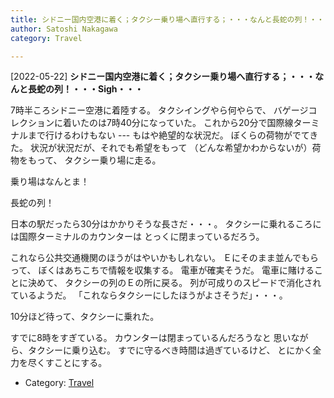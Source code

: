 ```yaml
---
title: シドニー国内空港に着く；タクシー乗り場へ直行する；・・・なんと長蛇の列！・・・Sigh・・・
author: Satoshi Nakagawa
category: Travel

---
```


[2022-05-22] **シドニー国内空港に着く；タクシー乗り場へ直行する；・・・なんと長蛇の列！・・・Sigh・・・** 

 7時半ころシドニー空港に着陸する。
タクシイングやら何やらで、
バゲージコレクションに着いたのは7時40分になっていた。
これから20分で国際線ターミナルまで行けるわけもない ---
もはや絶望的な状況だ。
ぼくらの荷物がでてきた。
状況が状況だが、それでも希望をもって
（どんな希望かわからないが）荷物をもって、
タクシー乗り場に走る。

 乗り場はなんとま！

 長蛇の列！

 日本の駅だったら30分はかかりそうな長さだ・・・。
タクシーに乗れるころには国際ターミナルのカウンターは
とっくに閉まっているだろう。

 これなら公共交通機関のほうがはやいかもしれない。
Ｅにそのまま並んでもらって、
ぼくはあちこちで情報を収集する。
電車が確実そうだ。
電車に賭けることに決めて、
タクシーの列のＥの所に戻る。
列が可成りのスピードで消化されているようだ。
「これならタクシーにしたほうがよさそうだ」・・・。

 10分ほど待って、タクシーに乗れた。

すでに8時をすぎている。
カウンターは閉まっているんだろうなと
思いながら、タクシーに乗り込む。
すでに守るべき時間は過ぎているけど、
とにかく全力を尽くすことにする。

- Category: [Travel](https://merapano.github.io/categories.html#Travel)

